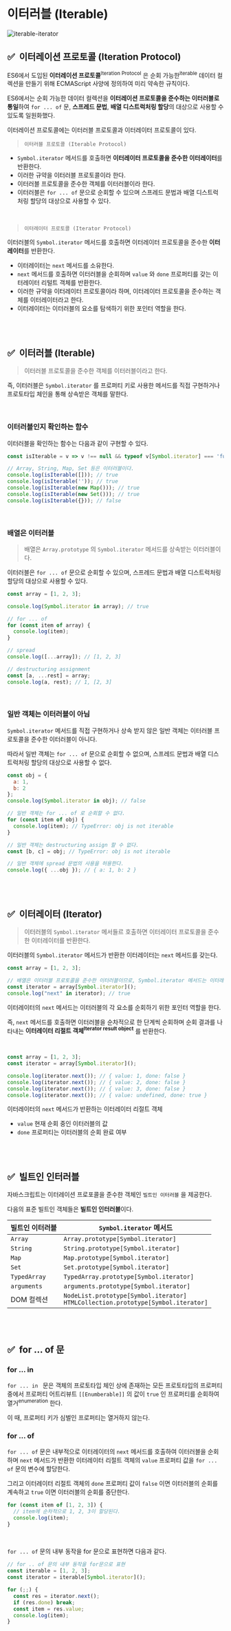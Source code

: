 # 이터러블 (Iterable)

![iterable-iterator](https://user-images.githubusercontent.com/31913666/176586876-da5390a7-4c9b-4bd3-ac8a-7788e9e05fb1.jpeg)


## ✅ &nbsp;이터레이션 프로토콜 (Iteration Protocol)
ES6에서 도입된 **이터레이션 프로토콜**<sup>Iteration Protocol</sup> 은 순회 가능한<sup>iterable</sup> 데이터 컬렉션을 만들기 위해 ECMAScript 사양에 정의하여 미리 약속한 규칙이다.


ES6에서는 순회 가능한 데이터 컬렉션을 **이터레이션 프로토콜을 준수하는 이터러블로 통일**하여 `for ... of` 문, **스프레드 문법**, **배열 디스트럭처링 할당**의 대상으로 사용할 수 있도록 일원화했다.

이터레이션 프로토콜에는 이터러블 프로토콜과 이터레이터 프로토콜이 있다.

> `이터러블 프로토콜 (Iterable Protocol)`


- `Symbol.iterator` 메서드를 호출하면 **이터레이터 프로토콜을 준수한 이터레이터**를 반환한다.
- 이러한 규약을 이터러블 프로토콜이라 한다.
- 이터러블 프로토콜을 준수한 객체를 이터러블이라 한다.
- 이터러블은 `for ... of` 문으로 순회할 수 있으며 스프레드 문법과 배열 디스트럭처링 할당의 대상으로 사용할 수 있다.

<br/>

> `이터레이터 프로토콜 (Iterator Protocol)`

이터러블의 `Symbol.iterator` 메서드를 호출하면 이터레이터 프로토콜을 준수한 **이터레이터**를 반환한다.

- 이터레이터는 `next` 메서드를 소유한다.
- `next` 메서드를 호출하면 이터러블을 순회하며 `value` 와 `done` 프로퍼티를 갖는 이터레이터 리털트 객체를 반환한다.
- 이러한 규약을 이터레이터 프로토콜이라 하며, 이터레이터 프로토콜을 준수하는 객체를 이터레이터라고 한다.
- 이터레이터는 이터러블의 요소를 탐색하기 위한 포인터 역할을 한다.

<br/><br/>

## ✅ &nbsp;이터러블 (Iterable)
> 이터러블 프로토콜을 준수한 객체를 이터러블이라고 한다.

즉, 이터러블은 `Symbol.iterator` 를 프로퍼티 키로 사용한 메서드를 직접 구현하거나 프로토타입 체인을 통해 상속받은 객체를 말한다.

<br/>

### 이터러블인지 확인하는 함수
이터러블을 확인하는 함수는 다음과 같이 구현할 수 있다.

```js
const isIterable = v => v !== null && typeof v[Symbol.iterator] === 'function';

// Array, String, Map, Set 등은 이터러블이다.
console.log(isIterable([])); // true
console.log(isIterable('')); // true
console.log(isIterable(new Map())); // true
console.log(isIterable(new Set())); // true
console.log(isIterable({})); // false
```

<br/>

### 배열은 이터러블
> 배열은 `Array.prototype` 의 `Symbol.iterator` 메서드를 상속받는 이터러블이다.

이터러블은 `for ... of` 문으로 순회할 수 있으며, 스프레드 문법과 배열 디스트럭처링 할당의 대상으로 사용할 수 있다.

```js
const array = [1, 2, 3];

console.log(Symbol.iterator in array); // true

// for ... of
for (const item of array) {
  console.log(item);
}

// spread
console.log([...array]); // [1, 2, 3]

// destructuring assignment
const [a, ...rest] = array;
console.log(a, rest); // 1, [2, 3]
```

<br/>

### 일반 객체는 이터러블이 아님

`Symbol.iterator` 메서드를 직접 구현하거나 상속 받지 않은 일반 객체는 이터러블 프로토콜을 준수한 이터러블이 아니다.

따라서 일반 객체는 `for ... of` 문으로 순회할 수 없으며, 스프레드 문법과 배열 디스트럭처링 할당의 대상으로 사용할 수 없다.

```js
const obj = {
  a: 1,
  b: 2
};
console.log(Symbol.iterator in obj); // false

// 일반 객체는 for ... of 로 순회할 수 없다.
for (const item of obj) {
  console.log(item); // TypeError: obj is not iterable
}

// 일반 객체는 destructuring assign 할 수 없다.
const [b, c] = obj; // TypeError: obj is not iterable

// 일반 객체에 spread 문법의 사용을 허용한다.
console.log({ ...obj }); // { a: 1, b: 2 }
```

<br/><br/>

## ✅ &nbsp;이터레이터 (Iterator)
> 이터러블의 `Symbol.iterator` 메서들르 호출하면 이터레이터 프로토콜을 준수한 이터레이터를 반환한다.

이터러블의 `Symbol.iterator` 메서드가 반환한 이터레이터는 `next` 메서드를 갖는다.

```js
const array = [1, 2, 3];

// 배열은 이터러블 프로토콜을 준수한 이터러블이므로, Symbol.iterator 메서드는 이터레이터를 반환한다.
const iterator = array[Symbol.iterator]();
console.log("next" in iterator); // true
```
이터레이터의 `next` 메서드는 이터러블의 각 요소를 순회하기 위한 포인터 역할을 한다.

즉, `next` 메서드를 호출하면 이터러블을 순차적으로 한 단계씩 순회하며 순회 결과를 나타내는
**이터레이터 리절트 객체<sup>Iterator result object</sup>** 를 반환한다.

<br/>

```js
const array = [1, 2, 3];
const iterator = array[Symbol.iterator]();

console.log(iterator.next()); // { value: 1, done: false }
console.log(iterator.next()); // { value: 2, done: false }
console.log(iterator.next()); // { value: 3, done: false }
console.log(iterator.next()); // { value: undefined, done: true }
```

이터레이터의 `next` 메서드가 반환하는 이터레이터 리절트 객체
- `value` 현재 순회 중인 이터러블의 값
- `done` 프로퍼티는 이터러블의 순회 완료 여부

<br/><br/>

## ✅ &nbsp;빌트인 인터러블
자바스크립트는 이터레이션 프로포콜을 준수한 객체인 `빌트인 이터러블` 을 제공한다.

다음의 표준 빌트인 객체들은 **빌트인 인터러블**이다.


| 빌트인 이터러블 | `Symbol.iterator` 메서드                                                                 |
| --------------- | ---------------------------------------------------------------------------------------- |
| `Array`         | `Array.prototype[Symbol.iterator]`                                                       |
| `String`        | `String.prototype[Symbol.iterator]`                                                      |
| `Map`           | `Map.prototype[Symbol.iterator]`                                                         |
| `Set`           | `Set.prototype[Symbol.iterator]`                                                         |
| `TypedArray`    | `TypedArray.prototype[Symbol.iterator]`                                                  |
| `arguments`     | `arguments.prototype[Symbol.iterator]`                                                   |
| DOM 컬렉션      | `NodeList.prototype[Symbol.iterator]` <br/>  `HTMLCollection.prototype[Symbol.iterator]` |

<br/><br/>

## ✅ &nbsp;for ... of 문

### for ... in

`for ... in ` 문은 객체의 프로토타입 체인 상에 존재하는 모든 프로토타입의 프로퍼티 중에서
프로퍼티 어트리뷰트 `[[Enumberable]]` 의 값이 `true` 인 프로퍼티를 순회하여 열거<sup>enumeration</sup> 한다.

이 때, 프로퍼티 키가 심벌인 프로퍼티는 열거하지 않는다.


### for ... of
`for ... of` 문은 내부적으로 이터레이터의 `next` 메서드를 호출하여 이터러블을 순회하며 
`next` 메서드가 반환한 이터레이터 리절트 객체의 `value` 프로퍼티 값을 `for ... of` 문의 변수에 할당한다.

그리고 이터레이터 리절트 객체의 `done` 프로퍼티 값이 `false` 이면 이터러블의 순회를 계속하고
`true` 이면 이터러블의 순회를 중단한다.

```js
for (const item of [1, 2, 3]) {
  // item에 순차적으로 1, 2, 3이 할당된다.
  console.log(item);
}
```

<br/>

`for ... of` 문의 내부 동작을 for 문으로 표현하면 다음과 같다.
```js
// for .. of 문의 내부 동작을 for문으로 표현
const iterable = [1, 2, 3];
const iterator = iterable[Symbol.iterator]();

for (;;) {
  const res = iterator.next();
  if (res.done) break;
  const item = res.value;
  console.log(item);
}
```